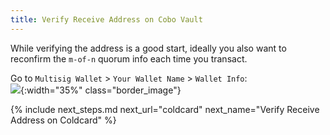```yaml
---
title: Verify Receive Address on Cobo Vault
---
```


While verifying the address is a good start, ideally you also want to reconfirm the `m-of-n` quorum info each time you transact.

Go to `Multisig Wallet` > `Your Wallet Name` > `Wallet Info`:  
![](/assets/img/coordinate-multisig-view-policy-cobo.jpeg){:width="35%" class="border_image"}


{% include next_steps.md next_url="coldcard" next_name="Verify Receive Address on Coldcard" %}
